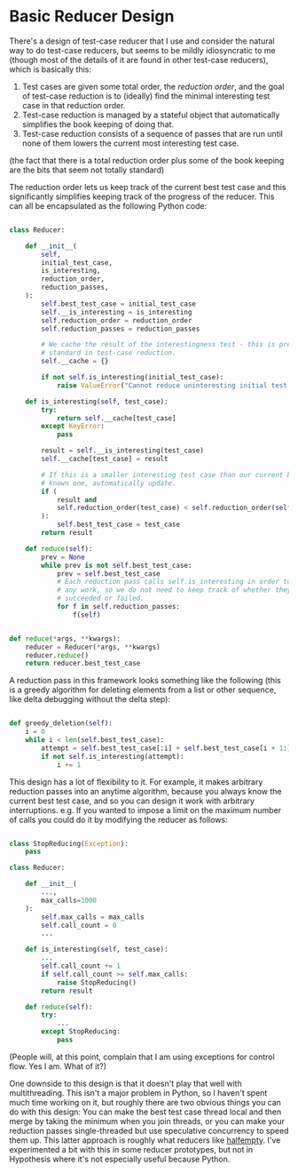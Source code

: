 # Basic Reducer Design

There's a design of test-case reducer that I use and consider the natural way to do test-case reducers,
but seems to be mildly idiosyncratic to me (though most of the details of it are found in other test-case reducers),
which is basically this:

1. Test cases are given some total order, the *reduction order*, and the goal of test-case reduction is to (ideally) find the minimal interesting test case in that reduction order.
2. Test-case reduction is managed by a stateful object that automatically simplifies the book keeping of doing that.
3. Test-case reduction consists of a sequence of passes that are run until none of them lowers the current most interesting test case.

(the fact that there is a total reduction order plus some of the book keeping are the bits that seem not totally standard)

The reduction order lets us keep track of the current best test case and this significantly simplifies keeping track of the progress of the reducer.
This can all be encapsulated as the following Python code:


```python

class Reducer:

    def __init__(
        self,
        initial_test_case,
        is_interesting, 
        reduction_order,
        reduction_passes,
    ):
        self.best_test_case = initial_test_case
        self.__is_interesting = is_interesting
        self.reduction_order = reduction_order
        self.reduction_passes = reduction_passes

        # We cache the result of the interestingness test - this is pretty
        # standard in test-case reduction.
        self.__cache = {}

        if not self.is_interesting(initial_test_case):
            raise ValueError("Cannot reduce uninteresting initial test case")

    def is_interesting(self, test_case):
        try:
            return self.__cache[test_case]
        except KeyError:
            pass

        result = self.__is_interesting(test_case)
        self.__cache[test_case] = result

        # If this is a smaller interesting test case than our current best
        # known one, automatically update.
        if (
            result and
            self.reduction_order(test_case) < self.reduction_order(self.best_test_case)
        ):
            self.best_test_case = test_case
        return result

    def reduce(self):
        prev = None
        while prev is not self.best_test_case:
            prev = self.best_test_case
            # Each reduction pass calls self.is_interesting in order to do
            # any work, so we do not need to keep track of whether they
            # succeeded or failed.
            for f in self.reduction_passes:
                f(self)


def reduce(*args, **kwargs):
    reducer = Reducer(*args, **kwargs)
    reducer.reduce()
    return reducer.best_test_case

```

A reduction pass in this framework looks something like the following (this is a greedy algorithm for deleting elements from a list or other sequence, like delta debugging without the delta step):

```python

def greedy_deletion(self):
    i = 0
    while i < len(self.best_test_case):
        attempt = self.best_test_case[:i] + self.best_test_case[i + 1:]
        if not self.is_interesting(attempt):
            i += 1
```

This design has a lot of flexibility to it. For example, it makes arbitrary reduction passes into an anytime algorithm, because you always know the current best test case,
and so you can design it work with arbitrary interruptions.
e.g. If you wanted to impose a limit on the maximum number of calls you could do it by modifying the reducer as follows:


```python

class StopReducing(Exception):
    pass

class Reducer:

    def __init__(
        ...,
        max_calls=1000
    ):
        self.max_calls = max_calls
        self.call_count = 0
        ...

    def is_interesting(self, test_case):
        ...
        self.call_count += 1
        if self.call_count >= self.max_calls:
            raise StopReducing()
        return result

    def reduce(self):
        try:
            ...
        except StopReducing:
            pass
```

(People will, at this point, complain that I am using exceptions for control flow. Yes I am. What of it?)

One downside to this design is that it doesn't play that well with multithreading. This isn't a major problem in Python, so I haven't spent much time working on it, but roughly there are two obvious things you can do with this design: You can make the best test case thread local and then merge by taking the minimum when you join threads, or you can make your reduction passes single-threaded but use speculative concurrency to speed them up. This latter approach is roughly what reducers like [halfempty](https://github.com/googleprojectzero/halfempty). I've experimented a bit with this in some reducer prototypes, but not in Hypothesis where it's not especially useful because Python.
